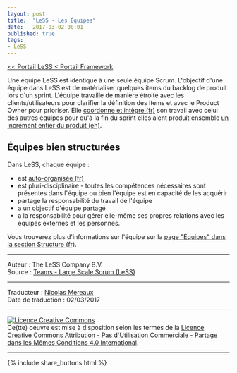 ```yaml
---
layout: post
title:  "LeSS - Les Équipes"
date:   2017-03-02 00:01
published: true
tags:
- LeSS
---
```


[<< Portail LeSS < Portail Framework](http://www.les-traducteurs-agiles.org/2016/12/28/less-portail-framework.html)

Une équipe LeSS est identique à une seule équipe Scrum. L'objectif d'une équipe dans LeSS est de matérialiser quelques items du backlog de produit lors d'un sprint. L'équipe travaille de manière étroite avec les clients/utilisateurs pour clarifier la définition des items et avec le Product Owner pour prioriser. Elle [coordonne et intègre (fr)](http://www.les-traducteurs-agiles.org/2017/01/09/less-coordination-integration.html) son travail avec celui des autres équipes pour qu'à la fin du sprint elles aient produit ensemble [un incrément entier du produit (en)](http://less.works/less/principles/whole-product-focus.html).

## Équipes bien structurées

Dans LeSS, chaque équipe :

* est [auto-organisée (fr)](http://www.les-traducteurs-agiles.org/2016/12/19/less-auto-gestion.html)
* est pluri-disciplinaire - toutes les compétences nécessaires sont présentes dans l'équipe ou bien l'équipe est en capacité de les acquérir
* partage la responsabilité du travail de l'équipe
* a un objectif d'équipe partagé
* a la responsabilité pour gérer elle-même ses propres relations avec les équipes externes et les personnes.


Vous trouverez plus d'informations sur l'équipe sur la [page "Équipes" dans la section Structure (fr)](http://www.les-traducteurs-agiles.org/2017/01/02/less-equipes.html).


---
Auteur : The LeSS Company B.V.  
Source : [Teams - Large Scale Scrum (LeSS)](http://less.works/less/framework/teams.html)  

---
Traducteur : [Nicolas Mereaux](http://www.les-traducteurs-agiles.org/traducteurs/)  
Date de traduction : 02/03/2017  

---

<a rel="license" href="http://creativecommons.org/licenses/by-nc-sa/4.0/"><img alt="Licence Creative Commons" style="border-width:0" src="http://i.creativecommons.org/l/by-nc-sa/4.0/88x31.png" /></a><br />Ce(tte) oeuvre est mise à disposition selon les termes de la <a rel="license" href="http://creativecommons.org/licenses/by-nc-sa/4.0/">Licence Creative Commons Attribution - Pas d'Utilisation Commerciale - Partage dans les Mêmes Conditions 4.0 International</a>.

---

{% include share_buttons.html %}
